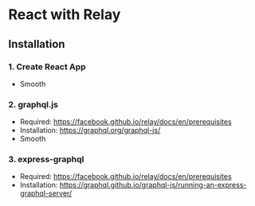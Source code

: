 # React with Relay

## Installation

### 1. Create React App

- Smooth

### 2. graphql.js

- Required: https://facebook.github.io/relay/docs/en/prerequisites
- Installation: https://graphql.org/graphql-js/
- Smooth

### 3. express-graphql

- Required: https://facebook.github.io/relay/docs/en/prerequisites
- Installation: https://graphql.github.io/graphql-js/running-an-express-graphql-server/
